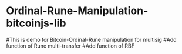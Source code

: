 # Ordinal-Rune-Manipulation-bitcoinjs-lib
#This is demo for Bitcoin-Ordinal-Rune manipulation for multisig 
#Add function of Rune multi-transfer 
#Add function of RBF 
